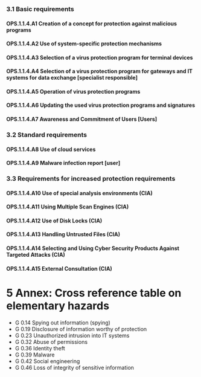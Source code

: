 ### 3.1 Basic requirements
#### OPS.1.1.4.A1 Creation of a concept for protection against malicious programs
#### OPS.1.1.4.A2 Use of system-specific protection mechanisms
#### OPS.1.1.4.A3 Selection of a virus protection program for terminal devices
#### OPS.1.1.4.A4 Selection of a virus protection program for gateways and IT systems for data exchange [specialist responsible]
#### OPS.1.1.4.A5 Operation of virus protection programs
#### OPS.1.1.4.A6 Updating the used virus protection programs and signatures
#### OPS.1.1.4.A7 Awareness and Commitment of Users [Users]
### 3.2 Standard requirements
#### OPS.1.1.4.A8 Use of cloud services
#### OPS.1.1.4.A9 Malware infection report [user]
### 3.3 Requirements for increased protection requirements
#### OPS.1.1.4.A10 Use of special analysis environments (CIA)
#### OPS.1.1.4.A11 Using Multiple Scan Engines (CIA)
#### OPS.1.1.4.A12 Use of Disk Locks (CIA)
#### OPS.1.1.4.A13 Handling Untrusted Files (CIA)
#### OPS.1.1.4.A14 Selecting and Using Cyber ​​Security Products Against Targeted Attacks (CIA)
#### OPS.1.1.4.A15 External Consultation (CIA)
# 5 Annex: Cross reference table on elementary hazards
* G 0.14 Spying out information (spying)
* G 0.19 Disclosure of information worthy of protection
* G 0.23 Unauthorized intrusion into IT systems
* G 0.32 Abuse of permissions
* G 0.36 Identity theft
* G 0.39 Malware
* G 0.42 Social engineering
* G 0.46 Loss of integrity of sensitive information
